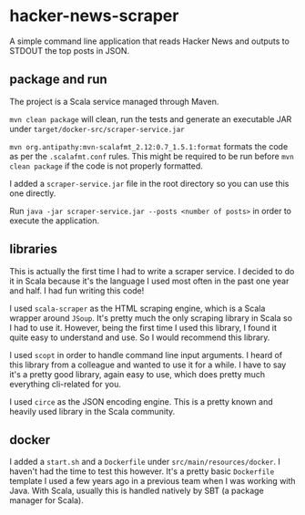 # hacker-news-scraper

A simple command line application that reads Hacker News and outputs to STDOUT the top posts in JSON.

## package and run

The project is a Scala service managed through Maven.

`mvn clean package` will clean, run the tests and generate an executable JAR under `target/docker-src/scraper-service.jar`

`mvn org.antipathy:mvn-scalafmt_2.12:0.7_1.5.1:format` formats the code as per the `.scalafmt.conf` rules. This might be required to be run before `mvn clean package` if the code is not properly formatted.

I added a `scraper-service.jar` file in the root directory so you can use this one directly.

Run `java -jar scraper-service.jar --posts <number of posts>` in order to execute the application.

## libraries

This is actually the first time I had to write a scraper service. I decided to do it in Scala because it's the language I used most often in the past one year and half. I had fun writing this code!

I used `scala-scraper` as the HTML scraping engine, which is a Scala wrapper around `JSoup`. It's pretty much the only scraping library in Scala so I had to use it. However, being the first time I used this library, I found it quite easy to understand and use. So I would recommend this library.

I used `scopt` in order to handle command line input arguments. I heard of this library from a colleague and wanted to use it for a while. I have to say it's a pretty good library, again easy to use, which does pretty much everything cli-related for you.

I used `circe` as the JSON encoding engine. This is a pretty known and heavily used library in the Scala community.

## docker

I added a `start.sh` and a `Dockerfile` under `src/main/resources/docker`. I haven't had the time to test this however. It's a pretty basic `Dockerfile` template I used a few years ago in a previous team when I was working with Java. With Scala, usually this is handled natively by SBT (a package manager for Scala). 